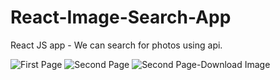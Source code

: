 # React-Image-Search-App
React JS app - We can search for photos using api.

![First Page](https://github.com/Niketgupta101/React-Image-Search-App/tree/master/src/Screenshot%20(204).png)
![Second Page](https://github.com/Niketgupta101/React-Image-Search-App/tree/master/src/Screenshot%20(205).png)
![Second Page-Download Image](https://github.com/Niketgupta101/React-Image-Search-App/tree/master/src/Screenshot%20(206).png)
